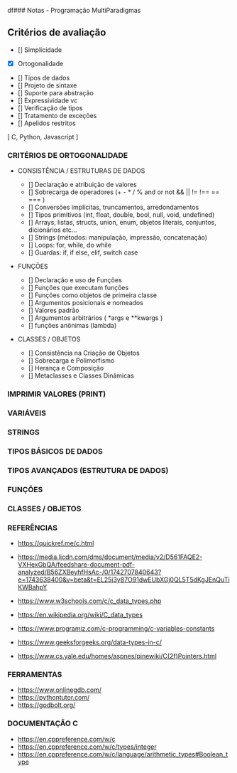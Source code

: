 df### Notas - Programação MultiParadigmas

## Critérios de avaliação
-   [] Simplicidade
-   [X] Ortogonalidade
-   [] Tipos de dados
-   [] Projeto de sintaxe
-   [] Suporte para abstração
-   [] Expressividade vc
-   [] Verificação de tipos
-   [] Tratamento de exceções
-   [] Apelidos restritos
       

 [ C, Python, Javascript ]

### CRITÉRIOS DE ORTOGONALIDADE
- CONSISTÊNCIA / ESTRUTURAS DE DADOS
    - [] Declaração e atribuição de valores
    - [] Sobrecarga de operadores (+ - * / % and or not && || != !== == === )
    - [] Conversões implícitas, truncamentos, arredondamentos
    - [] Tipos primitivos (int, float, double, bool, null, void, undefined)
    - [] Arrays, listas, structs, union, enum, objetos literais, conjuntos, dicionários etc...
    - [] Strings (métodos: manipulação, impressão, concatenação)
    - [] Loops: for, while, do while
    - [] Guardas: if, if else, elif, switch case

- FUNÇÕES
    - [] Declaração e uso de Funções
    - [] Funções que executam funções
    - [] Funções como objetos de primeira classe
    - [] Argumentos posicionais e nomeados
    - [] Valores padrão
    - [] Argumentos arbitrários ( *args e **kwargs )
    - [] funções anônimas (lambda)

- CLASSES / OBJETOS
    - [] Consistência na Criação de Objetos
    - [] Sobrecarga e Polimorfismo
    - [] Herança e Composição
    - [] Metaclasses e Classes Dinâmicas
    

### IMPRIMIR VALORES (PRINT)
### VARIÁVEIS
### STRINGS
### TIPOS BÁSICOS DE DADOS
### TIPOS AVANÇADOS (ESTRUTURA DE DADOS)
### FUNÇÕES
### CLASSES / OBJETOS


### REFERÊNCIAS

- https://quickref.me/c.html

- https://media.licdn.com/dms/document/media/v2/D561FAQE2-VXHexGbQA/feedshare-document-pdf-analyzed/B56ZXBeyhfHsAc-/0/1742707840643?e=1743638400&v=beta&t=EL25j3y87O91dwEUbXGj0QL5T5dKgJEnQuTiKWBahpY

- https://www.w3schools.com/c/c_data_types.php

- https://en.wikipedia.org/wiki/C_data_types

- https://www.programiz.com/c-programming/c-variables-constants

- https://www.geeksforgeeks.org/data-types-in-c/

- https://www.cs.yale.edu/homes/aspnes/pinewiki/C(2f)Pointers.html




### FERRAMENTAS
- https://www.onlinegdb.com/
- https://pythontutor.com/
- https://godbolt.org/

### DOCUMENTAÇÃO C
- https://en.cppreference.com/w/c
- https://en.cppreference.com/w/c/types/integer
- https://en.cppreference.com/w/c/language/arithmetic_types#Boolean_type